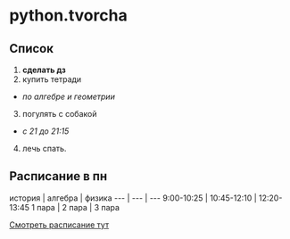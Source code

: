 # python.tvorcha
<a name="list"><h2>Список</h2></a>
1. __сделать дз__
2. купить тетради
* _по алгебре и геометрии_
3. погулять с собакой
* _с 21 до 21:15_
4. лечь спать.
  
<a name="schedule"><h2>Расписание в пн</h2></a>
  история | алгебра | физика
--- | --- | ---
9:00-10:25 | 10:45-12:10 | 12:20-13:45
1 пара | 2 пара | 3 пара

[Смотреть расписание тут](https://eljur.ru/login)

